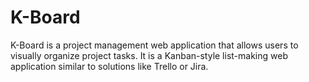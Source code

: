 # K-Board

K-Board is a project management web application that allows users to visually organize project tasks. It is a Kanban-style list-making web application similar to solutions like Trello or Jira.